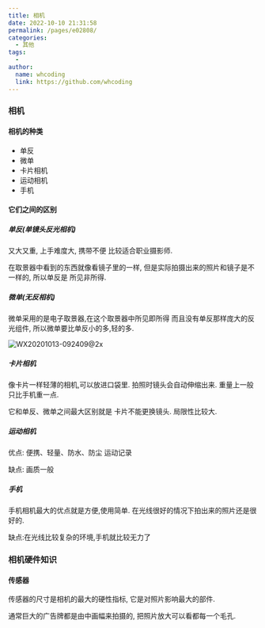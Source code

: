 ```yaml
---
title: 相机
date: 2022-10-10 21:31:58
permalink: /pages/e02808/
categories:
  - 其他
tags:
  - 
author: 
  name: whcoding
  link: https://github.com/whcoding
---
```

### 相机

#### 相机的种类

- 单反
- 微单
- 卡片相机
- 运动相机
- 手机

#### 它们之间的区别

##### 单反(单镜头反光相机)

又大又重, 上手难度大, 携带不便 比较适合职业摄影师. 

在取景器中看到的东西就像看镜子里的一样, 但是实际拍摄出来的照片和镜子是不一样的, 所以单反是 所见非所得.



##### 微单(无反相机)

微单采用的是电子取景器,在这个取景器中所见即所得 而且没有单反那样庞大的反光组件, 所以微单要比单反小的多,轻的多.

![WX20201013-092409@2x](/Users/wenhao/Desktop/WX20201013-092409@2x.png)

##### 卡片相机

像卡片一样轻薄的相机,可以放进口袋里. 拍照时镜头会自动伸缩出来. 重量上一般只比手机重一点.

它和单反、微单之间最大区别就是 卡片不能更换镜头. 局限性比较大. 



##### 运动相机

优点: 便携、轻量、防水、防尘 运动记录

缺点: 画质一般

##### 手机

手机相机最大的优点就是方便,使用简单. 在光线很好的情况下拍出来的照片还是很好的.

缺点:在光线比较复杂的环境,手机就比较无力了



### 相机硬件知识

#### 传感器

传感器的尺寸是相机的最大的硬性指标, 它是对照片影响最大的部件. 

通常巨大的广告牌都是由中画幅来拍摄的, 把照片放大可以看都每一个毛孔.











